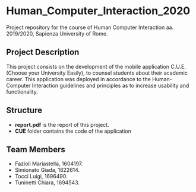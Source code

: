 # Human_Computer_Interaction_2020
Project repository for the course of Human Computer Interaction aa. 2019/2020, Sapienza University of Rome.

## Project Description
This project consists on the development of the mobile application C.U.E. (Choose your University Easily), to counsel students about their academic career.
This application was deployed in accordance to the Human-Computer Interaction guidelines and principles as to increase usability and functionality.

## Structure
- **report.pdf** is the report of this project.
- **CUE** folder contains the code of the application

## Team Members
- Fazioli Mariastella, 1604197.
- Simionato Giada, 1822614.
- Tocci Luigi, 1696490.
- Tuninetti Chiara, 1694543.
